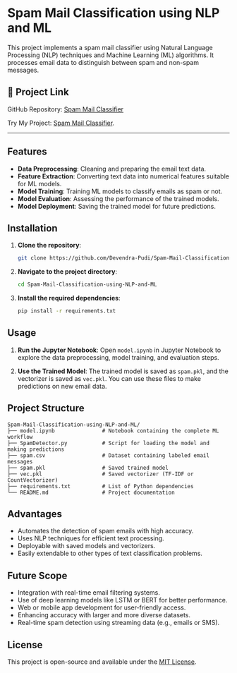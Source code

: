
# Spam Mail Classification using NLP and ML

This project implements a spam mail classifier using Natural Language Processing (NLP) techniques and Machine Learning (ML) algorithms. It processes email data to distinguish between spam and non-spam messages.

## 🔗 Project Link

GitHub Repository: [Spam Mail Classifier](https://github.com/Devendra-Pudi/Spam-Mail-Classification-using-NLP-and-ML)

Try My Project: [Spam Mail Classifier](https://spam-mail-classifier-project-by-devendra.streamlit.app/).

---
## Features

- **Data Preprocessing**: Cleaning and preparing the email text data.
- **Feature Extraction**: Converting text data into numerical features suitable for ML models.
- **Model Training**: Training ML models to classify emails as spam or not.
- **Model Evaluation**: Assessing the performance of the trained models.
- **Model Deployment**: Saving the trained model for future predictions.

## Installation

1. **Clone the repository**:
   ```bash
   git clone https://github.com/Devendra-Pudi/Spam-Mail-Classification-using-NLP-and-ML.git
   ```

2. **Navigate to the project directory**:
   ```bash
   cd Spam-Mail-Classification-using-NLP-and-ML
   ```

3. **Install the required dependencies**:
   ```bash
   pip install -r requirements.txt
   ```

## Usage

1. **Run the Jupyter Notebook**:
   Open `model.ipynb` in Jupyter Notebook to explore the data preprocessing, model training, and evaluation steps.

2. **Use the Trained Model**:
   The trained model is saved as `spam.pkl`, and the vectorizer is saved as `vec.pkl`. You can use these files to make predictions on new email data.

## Project Structure

```
Spam-Mail-Classification-using-NLP-and-ML/
├── model.ipynb               # Notebook containing the complete ML workflow
├── SpamDetector.py           # Script for loading the model and making predictions
├── spam.csv                  # Dataset containing labeled email messages
├── spam.pkl                  # Saved trained model
├── vec.pkl                   # Saved vectorizer (TF-IDF or CountVectorizer)
├── requirements.txt          # List of Python dependencies
└── README.md                 # Project documentation
```

## Advantages

- Automates the detection of spam emails with high accuracy.
- Uses NLP techniques for efficient text processing.
- Deployable with saved models and vectorizers.
- Easily extendable to other types of text classification problems.

## Future Scope

- Integration with real-time email filtering systems.
- Use of deep learning models like LSTM or BERT for better performance.
- Web or mobile app development for user-friendly access.
- Enhancing accuracy with larger and more diverse datasets.
- Real-time spam detection using streaming data (e.g., emails or SMS).

## License

This project is open-source and available under the [MIT License](LICENSE).
